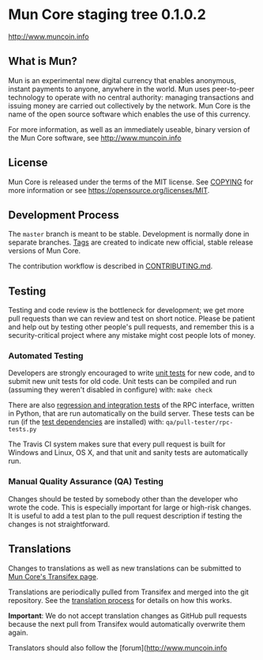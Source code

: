 Mun Core staging tree 0.1.0.2
=============================

http://www.muncoin.info


What is Mun?
----------------

Mun is an experimental new digital currency that enables anonymous, instant
payments to anyone, anywhere in the world. Mun uses peer-to-peer technology
to operate with no central authority: managing transactions and issuing money
are carried out collectively by the network. Mun Core is the name of the open
source software which enables the use of this currency.

For more information, as well as an immediately useable, binary version of
the Mun Core software, see http://www.muncoin.info


License
-------

Mun Core is released under the terms of the MIT license. See [COPYING](COPYING) for more
information or see https://opensource.org/licenses/MIT.

Development Process
-------------------

The `master` branch is meant to be stable. Development is normally done in separate branches.
[Tags](https://github.com/muncrypto/muncoin/tags) are created to indicate new official,
stable release versions of Mun Core.

The contribution workflow is described in [CONTRIBUTING.md](CONTRIBUTING.md).

Testing
-------

Testing and code review is the bottleneck for development; we get more pull
requests than we can review and test on short notice. Please be patient and help out by testing
other people's pull requests, and remember this is a security-critical project where any mistake might cost people
lots of money.

### Automated Testing

Developers are strongly encouraged to write [unit tests](/doc/unit-tests.md) for new code, and to
submit new unit tests for old code. Unit tests can be compiled and run
(assuming they weren't disabled in configure) with: `make check`

There are also [regression and integration tests](/qa) of the RPC interface, written
in Python, that are run automatically on the build server.
These tests can be run (if the [test dependencies](/qa) are installed) with: `qa/pull-tester/rpc-tests.py`

The Travis CI system makes sure that every pull request is built for Windows
and Linux, OS X, and that unit and sanity tests are automatically run.

### Manual Quality Assurance (QA) Testing

Changes should be tested by somebody other than the developer who wrote the
code. This is especially important for large or high-risk changes. It is useful
to add a test plan to the pull request description if testing the changes is
not straightforward.

Translations
------------

Changes to translations as well as new translations can be submitted to
[Mun Core's Transifex page](https://www.transifex.com/projects/p/mun/).

Translations are periodically pulled from Transifex and merged into the git repository. See the
[translation process](doc/translation_process.md) for details on how this works.

**Important**: We do not accept translation changes as GitHub pull requests because the next
pull from Transifex would automatically overwrite them again.

Translators should also follow the [forum](http://www.muncoin.info
